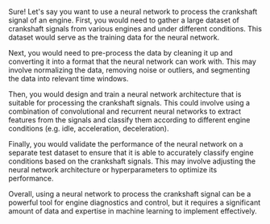 Sure! Let's say you want to use a neural network to process the crankshaft signal of an engine. First, you would need to gather a large dataset of crankshaft signals from various engines and under different conditions. This dataset would serve as the training data for the neural network.

Next, you would need to pre-process the data by cleaning it up and converting it into a format that the neural network can work with. This may involve normalizing the data, removing noise or outliers, and segmenting the data into relevant time windows.

Then, you would design and train a neural network architecture that is suitable for processing the crankshaft signals. This could involve using a combination of convolutional and recurrent neural networks to extract features from the signals and classify them according to different engine conditions (e.g. idle, acceleration, deceleration).

Finally, you would validate the performance of the neural network on a separate test dataset to ensure that it is able to accurately classify engine conditions based on the crankshaft signals. This may involve adjusting the neural network architecture or hyperparameters to optimize its performance.

Overall, using a neural network to process the crankshaft signal can be a powerful tool for engine diagnostics and control, but it requires a significant amount of data and expertise in machine learning to implement effectively.
